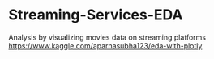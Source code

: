 # Streaming-Services-EDA
Analysis by visualizing movies data on streaming platforms
https://www.kaggle.com/aparnasubha123/eda-with-plotly
